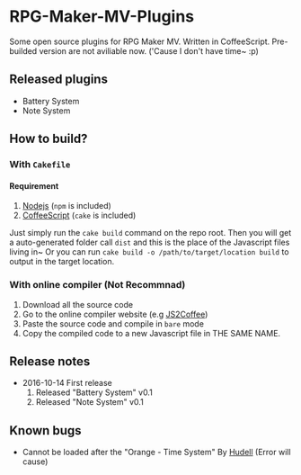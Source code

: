 # RPG-Maker-MV-Plugins
Some open source plugins for RPG Maker MV. Written in CoffeeScript.
Pre-builded version are not aviliable now. ('Cause I don't have time~ :p)

## Released plugins
  * Battery System
  * Note System

## How to build?
### With `Cakefile`
#### Requirement
  1. [Nodejs](https://nodejs.org/en/) (`npm` is included)
  2. [CoffeeScript](http://coffeescript.org/) (`cake` is included)

Just simply run the `cake build` command on the repo root.
Then you will get a auto-generated folder call `dist` and this is the place of the Javascript files living in~
Or you can run `cake build -o /path/to/target/location build` to output in the target location.

### With online compiler (Not Recommnad)
  1. Download all the source code
  2. Go to the online compiler website (e.g [JS2Coffee](http://js2.coffee))
  3. Paste the source code and compile in `bare` mode
  4. Copy the compiled code to a new Javascript file in THE SAME NAME.

## Release notes
  * 2016-10-14 First release
    1. Released "Battery System" v0.1
    2. Released "Note System" v0.1

## Known bugs
  * Cannot be loaded after the "Orange - Time System" By [Hudell](www.hudell.com) (Error will cause)

